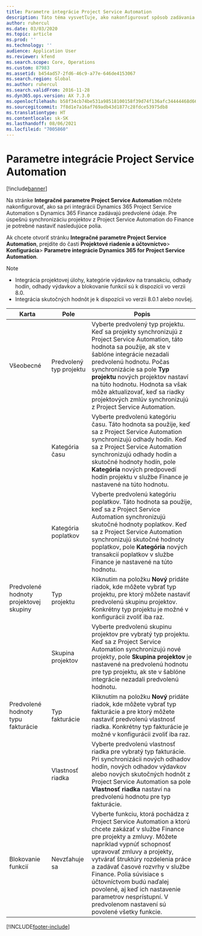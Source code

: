 ```yaml
---
title: Parametre integrácie Project Service Automation
description: Táto téma vysvetľuje, ako nakonfigurovať spôsob zadávania predvolených údajov pri integrácii Microsoft Dynamics 365 for Project Service Automation so službou Microsoft Dynamics 365 Finance.
author: ruhercul
ms.date: 03/03/2020
ms.topic: article
ms.prod: ''
ms.technology: ''
audience: Application User
ms.reviewer: kfend
ms.search.scope: Core, Operations
ms.custom: 87983
ms.assetid: b454ad57-2fd6-46c9-a77e-646de4153067
ms.search.region: Global
ms.author: ruhercul
ms.search.validFrom: 2016-11-28
ms.dyn365.ops.version: AX 7.3.0
ms.openlocfilehash: b58f34cb74be531a98518100158f39d74f136afc34444468d666cd4e9394af6f
ms.sourcegitcommit: 7f8d1e7a16af769adb43d1877c28fdce53975db8
ms.translationtype: HT
ms.contentlocale: sk-SK
ms.lasthandoff: 08/06/2021
ms.locfileid: "7005860"
---
```

# <a name="project-service-automation-integration-parameters"></a>Parametre integrácie Project Service Automation

[!include[banner](../includes/banner.md)]

Na stránke **Integračné parametre Project Service Automation** môžete nakonfigurovať, ako sa pri integrácii Dynamics 365 Project Service Automation s Dynamics 365 Finance zadávajú predvolené údaje. Pre úspešnú synchronizáciu projektov z Project Service Automation do Finance je potrebné nastaviť nasledujúce polia.

Ak chcete otvoriť stránku **Integračné parametre Project Service Automation**, prejdite do časti **Projektové riadenie a účtovníctvo**\> **Konfigurácia**\> **Parametre integrácie Dynamics 365 for Project Service Automation**. 

> [!NOTE]
> - Integrácia projektovej úlohy, kategórie výdavkov na transakciu, odhady hodín, odhady výdavkov a blokovanie funkcií sú k dispozícii vo verzii 8.0.
> - Integrácia skutočných hodnôt je k dispozícii vo verzii 8.0.1 alebo novšej.


| Karta                    | Pole                | Popis |
|------------------------|----------------------|-------------|
| Všeobecné                | Predvolený typ projektu | Vyberte predvolený typ projektu. Keď sa projekty synchronizujú z Project Service Automation, táto hodnota sa použije, ak ste v šablóne integrácie nezadali predvolenú hodnotu. Počas synchronizácie sa pole **Typ projektu** nových projektov nastaví na túto hodnotu. Hodnota sa však môže aktualizovať, keď sa riadky projektových zmlúv synchronizujú z Project Service Automation. |
|                        | Kategória času        | Vyberte predvolenú kategóriu času. Táto hodnota sa použije, keď sa z Project Service Automation synchronizujú odhady hodín. Keď sa z Project Service Automation synchronizujú odhady hodín a skutočné hodnoty hodín, pole **Kategória** nových predpovedí hodín projektu v službe Finance je nastavené na túto hodnotu. |
|                        | Kategória poplatkov         | Vyberte predvolenú kategóriu poplatkov. Táto hodnota sa použije, keď sa z Project Service Automation synchronizujú skutočné hodnoty poplatkov. Keď sa z Project Service Automation synchronizujú skutočné hodnoty poplatkov, pole **Kategória** nových transakcií poplatkov v službe Finance je nastavené na túto hodnotu. |
| Predvolené hodnoty projektovej skupiny | Typ projektu         | Kliknutím na položku **Nový** pridáte riadok, kde môžete vybrať typ projektu, pre ktorý môžete nastaviť predvolenú skupinu projektov. Konkrétny typ projektu je možné v konfigurácii zvoliť iba raz. |
|                        | Skupina projektov        | Vyberte predvolenú skupinu projektov pre vybratý typ projektu. Keď sa z Project Service Automation synchronizujú nové projekty, pole **Skupina projektov** je nastavené na predvolenú hodnotu pre typ projektu, ak ste v šablóne integrácie nezadali predvolenú hodnotu. |
| Predvolené hodnoty typu fakturácie  | Typ fakturácie         | Kliknutím na položku **Nový** pridáte riadok, kde môžete vybrať typ fakturácie a pre ktorý môžete nastaviť predvolenú vlastnosť riadka. Konkrétny typ fakturácie je možné v konfigurácii zvoliť iba raz. |
|                        | Vlastnosť riadka        | Vyberte predvolenú vlastnosť riadka pre vybratý typ fakturácie. Pri synchronizácii nových odhadov hodín, nových odhadov výdavkov alebo nových skutočných hodnôt z Project Service Automation sa pole **Vlastnosť riadka** nastaví na predvolenú hodnotu pre typ fakturácie. |
| Blokovanie funkcií  | Nevzťahuje sa       | Vyberte funkciu, ktorá pochádza z Project Service Automation a ktorú chcete zakázať v službe Finance pre projekty a zmluvy. Môžete napríklad vypnúť schopnosť upravovať zmluvy a projekty, vytvárať štruktúry rozdelenia práce a zadávať časové rozvrhy v službe Finance. Polia súvisiace s účtovníctvom budú naďalej povolené, aj keď ich nastavenie parametrov nesprístupní. V predvolenom nastavení sú povolené všetky funkcie. |


[!INCLUDE[footer-include](../includes/footer-banner.md)]